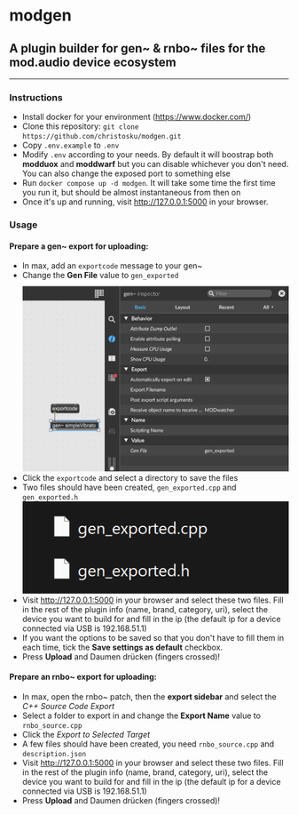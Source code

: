 # modgen
## A plugin builder for gen~ & rnbo~ files for the mod.audio device ecosystem

---
### Instructions
- Install docker for your environment (https://www.docker.com/)
- Clone this repository: `git clone https://github.com/christosku/modgen.git`
- Copy `.env.example` to `.env`
- Modify `.env` according to your needs. By default it will boostrap both **modduox** and **moddwarf** but you can disable whichever you don't need. You can also change the exposed port to something else
- Run `docker compose up -d modgen`. It will take some time the first time you run it, but should be almost instantaneous from then on
- Once it's up and running, visit http://127.0.0.1:5000 in your browser.

### Usage
#### Prepare a gen~ export for uploading:
- In max, add an `exportcode` message to your gen~
- Change the **Gen File** value to `gen_exported`
![exportcode](images/1_gen_settings.png)
- Click the `exportcode` and select a directory to save the files
- Two files should have been created, `gen_exported.cpp` and `gen_exported.h`
![files](images/2_files.png)
- Visit http://127.0.0.1:5000 in your browser and select these two files. Fill in the rest of the plugin info (name, brand, category, uri), select the device you want to build for and fill in the ip (the default ip for a device connected via USB is 192.168.51.1)
- If you want the options to be saved so that you don't have to fill them in each time, tick the **Save settings as default** checkbox.
- Press **Upload** and Daumen drücken (fingers crossed)!

#### Prepare an rnbo~ export for uploading:
- In max, open the rnbo~ patch, then the **export sidebar** and select the _C++ Source Code Export_
- Select a folder to export in and change the **Export Name** value to `rnbo_source.cpp`
- Click the _Export to Selected Target_
- A few files should have been created, you need `rnbo_source.cpp` and `description.json`
- Visit http://127.0.0.1:5000 in your browser and select these two files. Fill in the rest of the plugin info (name, brand, category, uri), select the device you want to build for and fill in the ip (the default ip for a device connected via USB is 192.168.51.1)
- Press **Upload** and Daumen drücken (fingers crossed)!